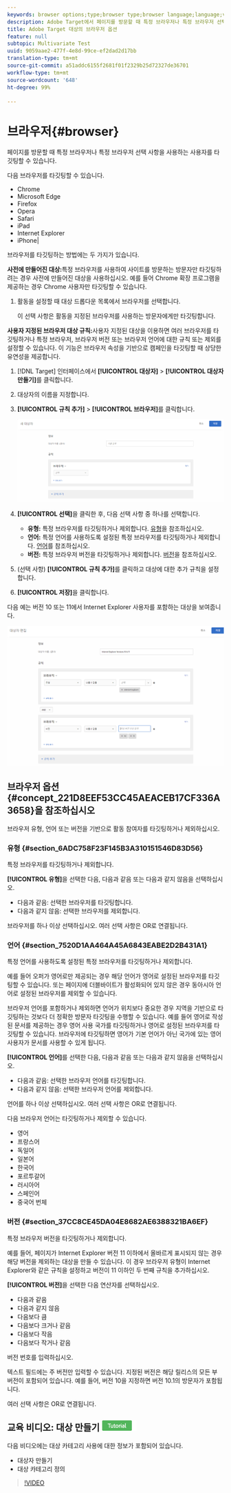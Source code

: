 ```yaml
---
keywords: browser options;type;browser type;browser language;language;version;browser version
description: Adobe Target에서 페이지를 방문할 때 특정 브라우저나 특정 브라우저 선택 사항을 사용하는 타겟 사용자에 대한 대상을 만들 수 있습니다.
title: Adobe Target 대상의 브라우저 옵션
feature: null
subtopic: Multivariate Test
uuid: 9059aae2-477f-4e8d-99ce-ef2dad2d17bb
translation-type: tm+mt
source-git-commit: a51addc6155f2681f01f2329b25d72327de36701
workflow-type: tm+mt
source-wordcount: '648'
ht-degree: 99%

---
```



# 브라우저{#browser}

페이지를 방문할 때 특정 브라우저나 특정 브라우저 선택 사항을 사용하는 사용자를 타깃팅할 수 있습니다.

다음 브라우저를 타깃팅할 수 있습니다.

* Chrome
* Microsoft Edge
* Firefox
* Opera
* Safari
* iPad
* Internet Explorer
* iPhone|

브라우저를 타깃팅하는 방법에는 두 가지가 있습니다.

**사전에 만들어진 대상:**&#x200B;특정 브라우저를 사용하여 사이트를 방문하는 방문자만 타깃팅하려는 경우 사전에 만들어진 대상을 사용하십시오. 예를 들어 Chrome 확장 프로그램을 제공하는 경우 Chrome 사용자만 타깃팅할 수 있습니다.

1. 활동을 설정할 때 대상 드롭다운 목록에서 브라우저를 선택합니다.

   이 선택 사항은 활동을 지정된 브라우저를 사용하는 방문자에게만 타깃팅합니다.

**사용자 지정된 브라우저 대상 규칙:**&#x200B;사용자 지정된 대상을 이용하면 여러 브라우저를 타깃팅하거나 특정 브라우저, 브라우저 버전 또는 브라우저 언어에 대한 규칙 또는 제외를 설정할 수 있습니다. 이 기능은 브라우저 속성을 기반으로 캠페인을 타깃팅할 때 상당한 유연성을 제공합니다.

1. [!DNL Target] 인터페이스에서 **[!UICONTROL 대상자]** > **[!UICONTROL 대상자 만들기]**&#x200B;를 클릭합니다.
1. 대상자의 이름을 지정합니다.
1. **[!UICONTROL 규칙 추가]** > **[!UICONTROL 브라우저]**&#x200B;를 클릭합니다.

   ![규칙 > 브라우저](assets/target_browser.png)

1. **[!UICONTROL 선택]**&#x200B;을 클릭한 후, 다음 선택 사항 중 하나를 선택합니다.

   * **유형:** 특정 브라우저를 타깃팅하거나 제외합니다. [유형](../../../c-target/c-audiences/c-target-rules/browser.md#section_6ADC758F23F145B3A310151546D83D56)을 참조하십시오.
   * **언어:** 특정 언어를 사용하도록 설정된 특정 브라우저를 타깃팅하거나 제외합니다. [언어](../../../c-target/c-audiences/c-target-rules/browser.md#section_7520D1AA464A45A6843EABE2D2B431A1)를 참조하십시오.
   * **버전:** 특정 브라우저 버전을 타깃팅하거나 제외합니다. [버전](../../../c-target/c-audiences/c-target-rules/browser.md#section_37CC8CE45DA04E8682AE6388321BA6EF)을 참조하십시오.

1. (선택 사항) **[!UICONTROL 규칙 추가]**&#x200B;를 클릭하고 대상에 대한 추가 규칙을 설정합니다.
1. **[!UICONTROL 저장]**&#x200B;을 클릭합니다.

다음 예는 버전 10 또는 11에서 Internet Explorer 사용자를 포함하는 대상을 보여줍니다.

![Target IE 10 및 11](/help/c-target/c-audiences/c-target-rules/assets/target_ie-10-11.png)

## 브라우저 옵션{#concept_221D8EEF53CC45AEACEB17CF336A3658}을 참조하십시오 

브라우저 유형, 언어 또는 버전을 기반으로 활동 참여자를 타깃팅하거나 제외하십시오.

### 유형 {#section_6ADC758F23F145B3A310151546D83D56}

특정 브라우저를 타깃팅하거나 제외합니다.

**[!UICONTROL 유형]**&#x200B;을 선택한 다음, 다음과 같음 또는 다음과 같지 않음을 선택하십시오.

* 다음과 같음: 선택한 브라우저를 타깃팅합니다.
* 다음과 같지 않음: 선택한 브라우저를 제외합니다.

브라우저를 하나 이상 선택하십시오. 여러 선택 사항은 OR로 연결됩니다.

### 언어 {#section_7520D1AA464A45A6843EABE2D2B431A1}

특정 언어를 사용하도록 설정된 특정 브라우저를 타깃팅하거나 제외합니다.

예를 들어 오퍼가 영어로만 제공되는 경우 해당 언어가 영어로 설정된 브라우저를 타깃팅할 수 있습니다. 또는 페이지에 더블바이트가 활성화되어 있지 않은 경우 동아시아 언어로 설정된 브라우저를 제외할 수 있습니다.

브라우저 언어를 포함하거나 제외하면 언어가 위치보다 중요한 경우 지역을 기반으로 타깃팅하는 것보다 더 정확한 방문자 타깃팅을 수행할 수 있습니다. 예를 들어 영어로 작성된 문서를 제공하는 경우 영어 사용 국가를 타깃팅하거나 영어로 설정된 브라우저를 타깃팅할 수 있습니다. 브라우저에 타깃팅하면 영어가 기본 언어가 아닌 국가에 있는 영어 사용자가 문서를 사용할 수 있게 됩니다.

**[!UICONTROL 언어]**&#x200B;를 선택한 다음, 다음과 같음 또는 다음과 같지 않음을 선택하십시오.

* 다음과 같음: 선택한 브라우저 언어를 타깃팅합니다.
* 다음과 같지 않음: 선택한 브라우저 언어를 제외합니다.

언어를 하나 이상 선택하십시오. 여러 선택 사항은 OR로 연결됩니다.

다음 브라우저 언어는 타깃팅하거나 제외할 수 있습니다.

* 영어
* 프랑스어
* 독일어
* 일본어
* 한국어
* 포르투갈어
* 러시아어
* 스페인어
* 중국어 번체

### 버전 {#section_37CC8CE45DA04E8682AE6388321BA6EF}

특정 브라우저 버전을 타깃팅하거나 제외합니다.

예를 들어, 페이지가 Internet Explorer 버전 11 이하에서 올바르게 표시되지 않는 경우 해당 버전을 제외하는 대상을 만들 수 있습니다. 이 경우 브라우저 유형이 Internet Explorer와 같은 규칙을 설정하고 버전이 11 이하인 두 번째 규칙을 추가하십시오.

**[!UICONTROL 버전]**&#x200B;을 선택한 다음 연산자를 선택하십시오.

* 다음과 같음
* 다음과 같지 않음
* 다음보다 큼
* 다음보다 크거나 같음
* 다음보다 작음
* 다음보다 작거나 같음

버전 번호를 입력하십시오.

텍스트 필드에는 주 버전만 입력할 수 있습니다. 지정된 버전은 해당 릴리스의 모든 부 버전이 포함되어 있습니다. 예를 들어, 버전 10을 지정하면 버전 10.1의 방문자가 포함됩니다.

여러 선택 사항은 OR로 연결됩니다.

## 교육 비디오: 대상 만들기 ![자습서 배지](/help/assets/tutorial.png)

다음 비디오에는 대상 카테고리 사용에 대한 정보가 포함되어 있습니다.

* 대상자 만들기
* 대상 카테고리 정의

>[!VIDEO](https://video.tv.adobe.com/v/17392)